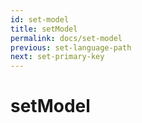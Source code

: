 ```yaml
---
id: set-model
title: setModel
permalink: docs/set-model
previous: set-language-path
next: set-primary-key
---
```


# setModel

